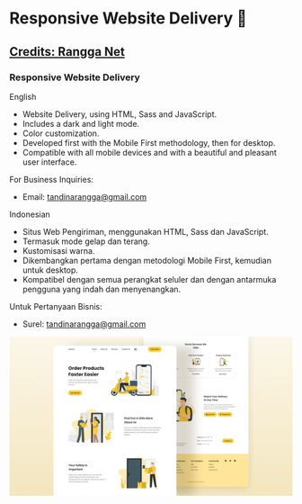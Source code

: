 # Responsive Website Delivery 🚚
## [Credits: Rangga Net](https://github.com/ranggasmith)
### Responsive Website Delivery

English
- Website Delivery, using HTML, Sass and JavaScript.
- Includes a dark and light mode.
- Color customization.
- Developed first with the Mobile First methodology, then for desktop.
- Compatible with all mobile devices and with a beautiful and pleasant user interface.

For Business Inquiries: 
- Email: [tandinarangga@gmail.com](mailto://tandinarangga@gmail.com)

Indonesian
- Situs Web Pengiriman, menggunakan HTML, Sass dan JavaScript.
- Termasuk mode gelap dan terang.
- Kustomisasi warna.
- Dikembangkan pertama dengan metodologi Mobile First, kemudian untuk desktop.
- Kompatibel dengan semua perangkat seluler dan dengan antarmuka pengguna yang indah dan menyenangkan.

Untuk Pertanyaan Bisnis:
- Surel: [tandinarangga@gmail.com](mailto://tandinarangga@gmail.com)

![Delivery website](/preview.png)
